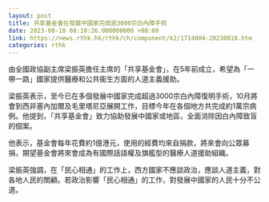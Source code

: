 ```yaml
---
layout: post
title: 共享基金會在發展中國家完成逾3000宗白內障手術
date: 2023-08-18 08:10:26.000000000 +08:00
link: https://news.rthk.hk/rthk/ch/component/k2/1714004-20230818.htm
categories: rthk
---
```


由全國政協副主席梁振英擔任主席的「共享基金會」，在5年前成立，希望為「一帶一路」國家提供醫療和公共衞生方面的人道主義援助。

梁振英表示，至今已在多個發展中國家完成超過3000宗白內障復明手術，10月將會到西非塞內加爾及毛里塔尼亞展開工作，目標今年在各個地方共完成約1萬宗病例。他提到，「共享基金會」致力協助發展中國家或地區，全面消除因白內障致盲的個案。

他表示，基金會每年花費約1億港元，使用的經費均來自捐款，將來會向公眾募捐，期望基金會將來會成為有國際話語權及旗艦型的醫療人道援助組織。

梁振英強調，在「民心相通」的工作上，西方國家不應談政治，應談人道主義，對各地人民的關顧。若政治影響「民心相通」的工作，對發展中國家的人民十分不公道。
